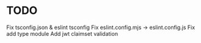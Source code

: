# TODO

Fix tsconfig.json & eslint tsconfig
Fix eslint.config.mjs -> eslint.config.js
Fix add type module
Add jwt claimset validation
